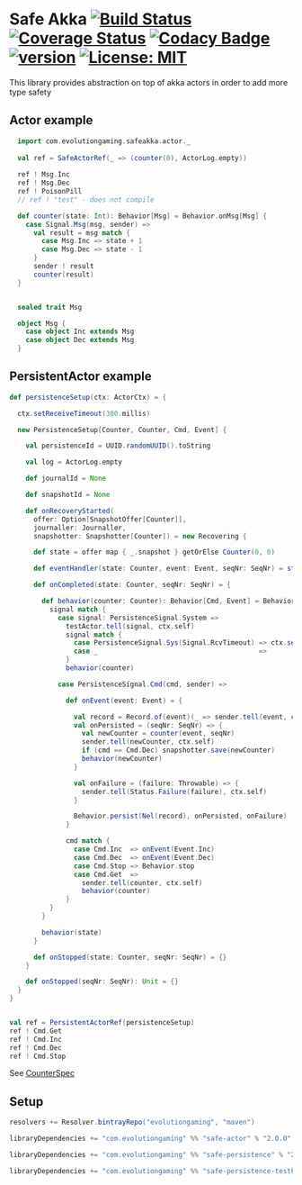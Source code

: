 # Safe Akka [![Build Status](https://travis-ci.org/evolution-gaming/safe-akka.svg)](https://travis-ci.org/evolution-gaming/safe-akka) [![Coverage Status](https://coveralls.io/repos/evolution-gaming/safe-akka/badge.svg)](https://coveralls.io/r/evolution-gaming/safe-akka) [![Codacy Badge](https://api.codacy.com/project/badge/Grade/8457f5d789694d31b8e8c34e6b9f5e14)](https://www.codacy.com/app/t3hnar/safe-akka?utm_source=github.com&amp;utm_medium=referral&amp;utm_content=evolution-gaming/safe-akka&amp;utm_campaign=Badge_Grade) [![version](https://api.bintray.com/packages/evolutiongaming/maven/safe-akka/images/download.svg)](https://bintray.com/evolutiongaming/maven/safe-akka/_latestVersion) [![License: MIT](https://img.shields.io/badge/License-MIT-yellowgreen.svg)](https://opensource.org/licenses/MIT)

This library provides abstraction on top of akka actors in order to add more type safety

## Actor example

```scala
  import com.evolutiongaming.safeakka.actor._
  
  val ref = SafeActorRef(_ => (counter(0), ActorLog.empty))
    
  ref ! Msg.Inc
  ref ! Msg.Dec
  ref ! PoisonPill
  // ref ! "test" - does not compile

  def counter(state: Int): Behavior[Msg] = Behavior.onMsg[Msg] {
    case Signal.Msg(msg, sender) =>
      val result = msg match {
        case Msg.Inc => state + 1
        case Msg.Dec => state - 1
      }
      sender ! result
      counter(result)
  }


  sealed trait Msg

  object Msg {
    case object Inc extends Msg
    case object Dec extends Msg
  }
```

## PersistentActor example

```scala
def persistenceSetup(ctx: ActorCtx) = {

  ctx.setReceiveTimeout(300.millis)

  new PersistenceSetup[Counter, Counter, Cmd, Event] {

    val persistenceId = UUID.randomUUID().toString

    val log = ActorLog.empty

    def journalId = None

    def snapshotId = None

    def onRecoveryStarted(
      offer: Option[SnapshotOffer[Counter]],
      journaller: Journaller,
      snapshotter: Snapshotter[Counter]) = new Recovering {

      def state = offer map { _.snapshot } getOrElse Counter(0, 0)

      def eventHandler(state: Counter, event: Event, seqNr: SeqNr) = state(event, seqNr)

      def onCompleted(state: Counter, seqNr: SeqNr) = {

        def behavior(counter: Counter): Behavior[Cmd, Event] = Behavior[Cmd, Event] { (signal, _) =>
          signal match {
            case signal: PersistenceSignal.System =>
              testActor.tell(signal, ctx.self)
              signal match {
                case PersistenceSignal.Sys(Signal.RcvTimeout) => ctx.setReceiveTimeout(Duration.Inf)
                case _                                        =>
              }
              behavior(counter)

            case PersistenceSignal.Cmd(cmd, sender) =>

              def onEvent(event: Event) = {

                val record = Record.of(event)(_ => sender.tell(event, ctx.self))
                val onPersisted = (seqNr: SeqNr) => {
                  val newCounter = counter(event, seqNr)
                  sender.tell(newCounter, ctx.self)
                  if (cmd == Cmd.Dec) snapshotter.save(newCounter)
                  behavior(newCounter)
                }

                val onFailure = (failure: Throwable) => {
                  sender.tell(Status.Failure(failure), ctx.self)
                }

                Behavior.persist(Nel(record), onPersisted, onFailure)
              }

              cmd match {
                case Cmd.Inc  => onEvent(Event.Inc)
                case Cmd.Dec  => onEvent(Event.Dec)
                case Cmd.Stop => Behavior.stop
                case Cmd.Get  =>
                  sender.tell(counter, ctx.self)
                  behavior(counter)
              }
          }
        }

        behavior(state)
      }

      def onStopped(state: Counter, seqNr: SeqNr) = {}
    }

    def onStopped(seqNr: SeqNr): Unit = {}
  }
}


val ref = PersistentActorRef(persistenceSetup)
ref ! Cmd.Get
ref ! Cmd.Inc
ref ! Cmd.Dec
ref ! Cmd.Stop

```

See [CounterSpec](safe-persistence/src/test/scala/com/evolutiongaming/safeakka/persistence/CounterSpec.scala)

## Setup

```scala
resolvers += Resolver.bintrayRepo("evolutiongaming", "maven")

libraryDependencies += "com.evolutiongaming" %% "safe-actor" % "2.0.0"

libraryDependencies += "com.evolutiongaming" %% "safe-persistence" % "2.0.0"

libraryDependencies += "com.evolutiongaming" %% "safe-persistence-testkit" % "2.0.0"
``` 